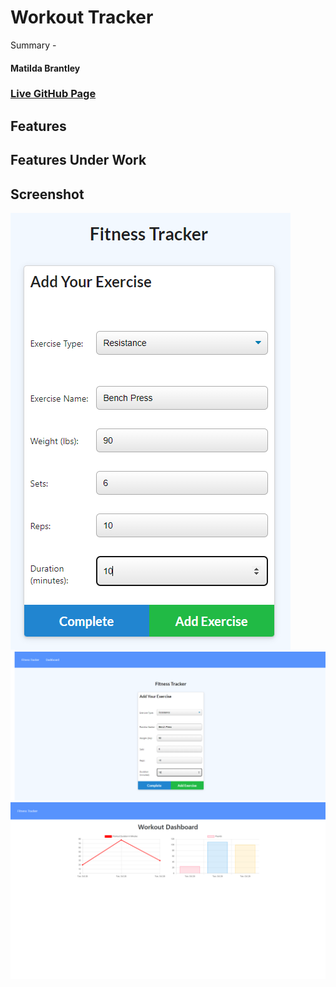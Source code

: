 # Workout Tracker
Summary - 
#### Matilda Brantley
### [Live GitHub Page](https://matildabrantley.github.io/workout-tracker/)
## Features

   
## Features Under Work
   
## Screenshot
![Screenshot: Mobile](screenshot.png)
![Screenshot: Add Exercise](screenshot2.png)
![Screenshot: Charts](screenshot3.png)
